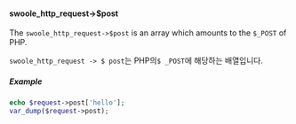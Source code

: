 

#### swoole_http_request->$post

The `swoole_http_request->$post` is an array which amounts to the `$_POST` of PHP.

`swoole_http_request -> $ post`는 PHP의`$ _POST`에 해당하는 배열입니다.

##### Example

```php
echo $request->post['hello'];
var_dump($request->post);
```
